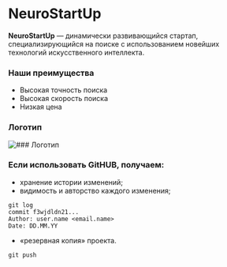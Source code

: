 # NeuroStartUp

 **NeuroStartUp** — 
 динамически развивающийся стартап, специализирующийся на поиске с использованием новейших технологий искусственного интеллекта.


### **Наши преимущества**

* Высокая точность поиска
* Высокая скорость поиска
* Низкая цена


### **Логотип** 

![### Логотип](https://camo.githubusercontent.com/c6727c717cad1e4820481abb87524f90782445c5/68747470733a2f2f692e696d6775722e636f6d2f495a4f525769492e706e67)

### Если использовать GitHUB, получаем:
* хранение истории изменений;
* видимость и авторство каждого изменения;
```
git log
commit f3wjdldn21...
Author: user.name <email.name>
Date: DD.MM.YY
```
* «резервная копия» проекта.
```
git push
```